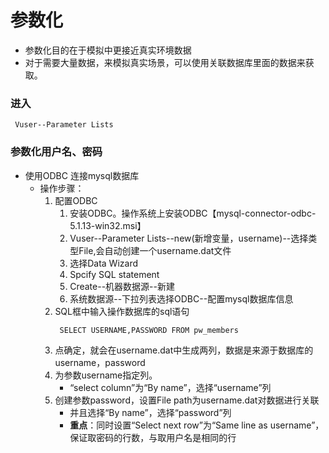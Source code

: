 # 参数化
* 参数化目的在于模拟中更接近真实环境数据
* 对于需要大量数据，来模拟真实场景，可以使用关联数据库里面的数据来获取。
### 进入
   ```
    Vuser--Parameter Lists
   ```
### 参数化用户名、密码

  * 使用ODBC 连接mysql数据库
    * 操作步骤：
      1. 配置ODBC
         1. 安装ODBC。操作系统上安装ODBC【mysql-connector-odbc-5.1.13-win32.msi】
         2. Vuser--Parameter Lists--new(新增变量，username)--选择类型File,会自动创建一个username.dat文件
         3. 选择Data Wizard
         4. Spcify SQL statement
         5. Create--机器数据源--新建
         6. 系统数据源--下拉列表选择ODBC--配置mysql数据库信息
      2. SQL框中输入操作数据库的sql语句
         ```
          SELECT USERNAME,PASSWORD FROM pw_members
         ```
      3. 点确定，就会在username.dat中生成两列，数据是来源于数据库的username，password
      4. 为参数username指定列。
         * “select column”为“By name”，选择“username”列
      4. 创建参数password，设置File path为username.dat对数据进行关联
         * 并且选择“By name”，选择“password”列
         * **重点**：同时设置“Select next row”为“Same line as username”，保证取密码的行数，与取用户名是相同的行

